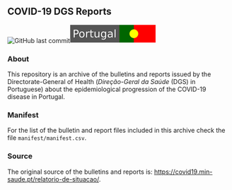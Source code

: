 ## COVID-19 DGS Reports

![GitHub last commit](https://img.shields.io/github/last-commit/ramiromagno/covid19_dgs_reports)![pt_badge](pt_badge.svg)

### About

This repository is an archive of the bulletins and reports issued by the Directorate-General of Health (*Direção-Geral da Saúde* (DGS) in Portuguese) about the epidemiological progression of the COVID-19 disease in Portugal.

### Manifest

For the list of the bulletin and report files included in this archive check the file `manifest/manifest.csv`.

### Source

The original source of the bulletins and reports is: https://covid19.min-saude.pt/relatorio-de-situacao/.
